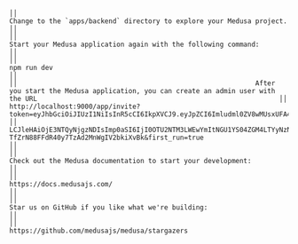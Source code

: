                                                                                                                                                                                                           ││                                                                  Change to the `apps/backend` directory to explore your Medusa project.                                                                  ││                                                                                                                                                                                                          ││                                                                     Start your Medusa application again with the following command:                                                                      ││                                                                                                                                                                                                          ││                                                                                               npm run dev                                                                                                ││                                                                                                                                                                                                          ││                                                            After you start the Medusa application, you can create an admin user with the URL                                                             ││   http://localhost:9000/app/invite?token=eyJhbGciOiJIUzI1NiIsInR5cCI6IkpXVCJ9.eyJpZCI6Imludml0ZV8wMUsxUFA4RVFQNzRLSEZXSk05TU00V1JRUyIsImVtYWlsIjoiYWRtaW5AbWVkdXNhLXRlc3QuY29tIiwiaWF0IjoxNzU0MTgxOTQy   ││                             LCJleHAiOjE3NTQyNjgzNDIsImp0aSI6IjI0OTU2NTM3LWEwYmItNGU1YS04ZGM4LTYyNzNhNGIxOGU0MCJ9.X1CRLQ2p-TfZrN88FFdR40y7TzAd2MnWgIV2bkiXvBk&first_run=true                              ││                                                                                                                                                                                                          ││                                                                      Check out the Medusa documentation to start your development:                                                                       ││                                                                                                                                                                                                          ││                                                                                        https://docs.medusajs.com/                                                                                        ││                                                                                                                                                                                                          ││                                                                            Star us on GitHub if you like what we're building:                                                                            ││                                                                                                                                                                                                          ││                                                                              https://github.com/medusajs/medusa/stargazers                                                                           
